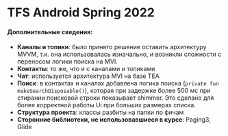 # TFS Android Spring 2022

#### Дополнительные сведения:

- **Каналы и топики**: было принято решение оставить архитектуру MVVM, т.к. она использовалась изначально, и возникли сложности с переносом логики поиска на MVI. 
- **Контакты**: то же, что и с каналами и топиками
- **Чат**: используется архитектура MVI на базе TEA
- **Поиск**: в контактах и каналах добавлена логика поиска (`private fun makeSearchDisposable()`), которая при задержке более 500 мс при стирании поисковой строки показывает shimmer. Это сделано для более корректной работы Ui при больших размерах списка.
- **Структура проекта**: классы разбиты на папки по фичам
- **Сторонние библиотеки, не использовавшиеся в курсе**: Paging3, Glide
